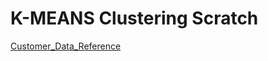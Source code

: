# K-MEANS Clustering Scratch

[Customer_Data_Reference](https://www.kaggle.com/vjchoudhary7/customer-segmentation-tutorial-in-python)
